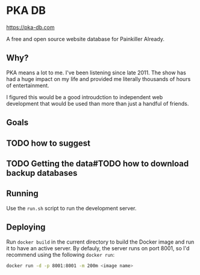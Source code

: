 # PKA DB

https://pka-db.com

A free and open source website database for Painkiller Already.

## Why?

PKA means a lot to me. I've been listening since late 2011. The show has had a
huge impact on my life and provided me literally thousands of hours of entertainment.

I figured this would be a good introudction to independent web development that
would be used than more than just a handful of friends.

## Goals

## TODO how to suggest

## TODO Getting the data#TODO how to download backup databases


## Running

Use the `run.sh` script to run the development server.

## Deploying

Run `docker build` in the current directory to build the Docker image and run it
to have an active server. By defauly, the server runs on port 8001, so I'd recommend
using the following `docker run`:

```sh
docker run -d -p 8001:8001 -m 200m <image name>
```